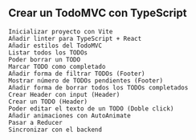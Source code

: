 ## Crear un TodoMVC con TypeScript

    Inicializar proyecto con Vite
    Añadir linter para TypeScript + React
    Añadir estilos del TodoMVC
    Listar todos los TODOs
    Poder borrar un TODO
    Marcar TODO como completado
    Añadir forma de filtrar TODOs (Footer)
    Mostrar número de TODOs pendientes (Footer)
    Añadir forma de borrar todos los TODOs completados
    Crear Header con input (Header)
    Crear un TODO (Header)
    Poder editar el texto de un TODO (Doble click)
    Añadir animaciones con AutoAnimate
    Pasar a Reducer
    Sincronizar con el backend
